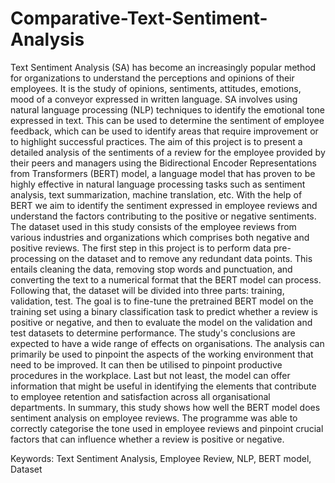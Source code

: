 # Comparative-Text-Sentiment-Analysis
Text Sentiment Analysis (SA) has become an increasingly popular method for organizations to understand the perceptions and opinions of their employees. It is the study of opinions, sentiments, attitudes, emotions, mood of a conveyor expressed in written language. SA involves using natural language processing (NLP) techniques to identify the emotional tone
expressed in text. This can be used to determine the sentiment of employee feedback, which can be used to identify areas that require improvement or to highlight successful practices.
The aim of this project is to present a detailed analysis of the sentiments of a review for the employee provided by their peers and managers using the Bidirectional Encoder Representations from Transformers (BERT) model, a language model that has proven to be
highly effective in natural language processing tasks such as sentiment analysis, text summarization, machine translation, etc. With the help of BERT we aim to identify the
sentiment expressed in employee reviews and understand the factors contributing to the positive or negative sentiments. The dataset used in this study consists of the employee
reviews from various industries and organizations which comprises both negative and positive reviews. The first step in this project is to perform data pre-processing on the dataset
and to remove any redundant data points. This entails cleaning the data, removing stop words and punctuation, and converting the text to a numerical format that the BERT model can
process. Following that, the dataset will be divided into three parts: training, validation, test. The goal is to fine-tune the pretrained BERT model on the training set using a binary
classification task to predict whether a review is positive or negative, and then to evaluate the model on the validation and test datasets to determine performance. The study's conclusions
are expected to have a wide range of effects on organisations. The analysis can primarily be used to pinpoint the aspects of the working environment that need to be improved. It can then
be utilised to pinpoint productive procedures in the workplace. Last but not least, the model can offer information that might be useful in identifying the elements that contribute to
employee retention and satisfaction across all organisational departments. In summary, this study shows how well the BERT model does sentiment analysis on employee reviews. The
programme was able to correctly categorise the tone used in employee reviews and pinpoint crucial factors that can influence whether a review is positive or negative.

Keywords: Text Sentiment Analysis, Employee Review, NLP, BERT model, Dataset
